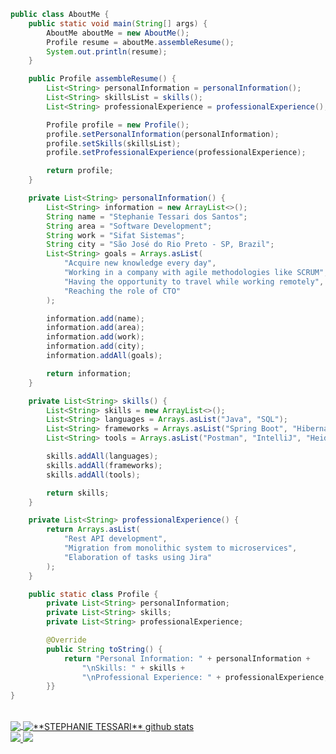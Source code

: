 ```java
public class AboutMe {
    public static void main(String[] args) {
        AboutMe aboutMe = new AboutMe();
        Profile resume = aboutMe.assembleResume();
        System.out.println(resume);
    }

    public Profile assembleResume() {
        List<String> personalInformation = personalInformation();
        List<String> skillsList = skills();
        List<String> professionalExperience = professionalExperience();

        Profile profile = new Profile();
        profile.setPersonalInformation(personalInformation);
        profile.setSkills(skillsList);
        profile.setProfessionalExperience(professionalExperience);

        return profile;
    }

    private List<String> personalInformation() {
        List<String> information = new ArrayList<>();
        String name = "Stephanie Tessari dos Santos";
        String area = "Software Development";
        String work = "Sifat Sistemas";
        String city = "São José do Rio Preto - SP, Brazil";
        List<String> goals = Arrays.asList(
            "Acquire new knowledge every day",
            "Working in a company with agile methodologies like SCRUM",
            "Having the opportunity to travel while working remotely",
            "Reaching the role of CTO"
        );

        information.add(name);
        information.add(area);
        information.add(work);
        information.add(city);
        information.addAll(goals);

        return information;
    }

    private List<String> skills() {
        List<String> skills = new ArrayList<>();
        List<String> languages = Arrays.asList("Java", "SQL");
        List<String> frameworks = Arrays.asList("Spring Boot", "Hibernate");
        List<String> tools = Arrays.asList("Postman", "IntelliJ", "HeidiSQL", "GitLab", "Jira");

        skills.addAll(languages);
        skills.addAll(frameworks);
        skills.addAll(tools);

        return skills;
    }

    private List<String> professionalExperience() {
        return Arrays.asList(
            "Rest API development",
            "Migration from monolithic system to microservices",
            "Elaboration of tasks using Jira"
        );
    }

    public static class Profile {
        private List<String> personalInformation;
        private List<String> skills;
        private List<String> professionalExperience;

        @Override
        public String toString() {
            return "Personal Information: " + personalInformation +
                "\nSkills: " + skills +
                "\nProfessional Experience: " + professionalExperience;
        }}
}
```
<br> 
<a href="https://github.com/Gurupreet">
  <img align="center" src="https://github-readme-stats.vercel.app/api/top-langs/?username=SteTessari&theme=dracula&hide_langs_below=1" />
</a>

<a href="https://github.com/Gurupreet">
 <img align="center" src="https://github-readme-stats.vercel.app/api?username=SteTessari&show_icons=true&theme=dracula&line_height=27" alt="**STEPHANIE TESSARI** github stats"/>
</a>

<br> 

  <a href="https://www.linkedin.com/in/stephanie-tessare-86ba30192/" alt="LinkedIn">
    <img src="https://img.shields.io/badge/-Linkedin-0e76a8?style=flat-square&logo=Linkedin&logoColor=white" />
  </a>

  <a href="https://api.whatsapp.com/send?phone=5511976612807" alt="WhatsApp">
    <img src="https://img.shields.io/badge/-WhatsApp-25d366?style=flat-square&labelColor=25d366&logo=whatsapp&logoColor=white" />
  </a>
</p>
